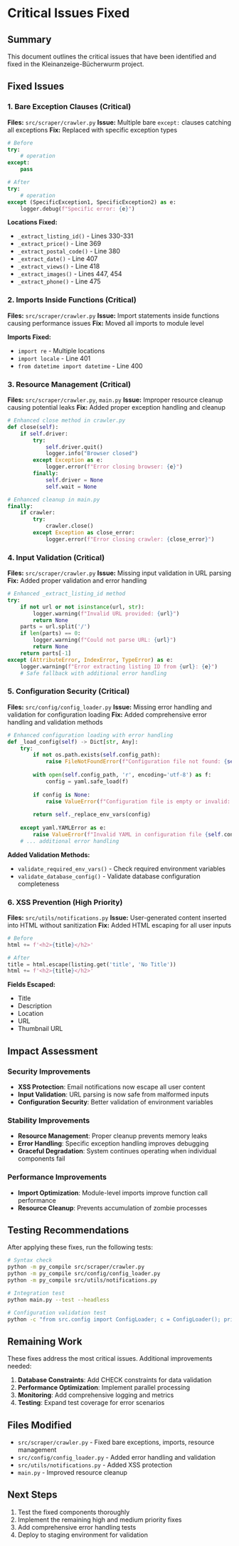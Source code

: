 # Critical Issues Fixed

## Summary

This document outlines the critical issues that have been identified and fixed in the Kleinanzeige-Bücherwurm project.

## Fixed Issues

### 1. Bare Exception Clauses (Critical)
**Files:** `src/scraper/crawler.py`
**Issue:** Multiple bare `except:` clauses catching all exceptions
**Fix:** Replaced with specific exception types

```python
# Before
try:
    # operation
except:
    pass

# After  
try:
    # operation
except (SpecificException1, SpecificException2) as e:
    logger.debug(f"Specific error: {e}")
```

**Locations Fixed:**
- `_extract_listing_id()` - Lines 330-331
- `_extract_price()` - Line 369
- `_extract_postal_code()` - Line 380
- `_extract_date()` - Line 407
- `_extract_views()` - Line 418
- `_extract_images()` - Lines 447, 454
- `_extract_phone()` - Line 475

### 2. Imports Inside Functions (Critical)
**Files:** `src/scraper/crawler.py`
**Issue:** Import statements inside functions causing performance issues
**Fix:** Moved all imports to module level

**Imports Fixed:**
- `import re` - Multiple locations
- `import locale` - Line 401
- `from datetime import datetime` - Line 400

### 3. Resource Management (Critical)
**Files:** `src/scraper/crawler.py`, `main.py`
**Issue:** Improper resource cleanup causing potential leaks
**Fix:** Added proper exception handling and cleanup

```python
# Enhanced close method in crawler.py
def close(self):
    if self.driver:
        try:
            self.driver.quit()
            logger.info("Browser closed")
        except Exception as e:
            logger.error(f"Error closing browser: {e}")
        finally:
            self.driver = None
            self.wait = None

# Enhanced cleanup in main.py
finally:
    if crawler:
        try:
            crawler.close()
        except Exception as close_error:
            logger.error(f"Error closing crawler: {close_error}")
```

### 4. Input Validation (Critical)
**Files:** `src/scraper/crawler.py`
**Issue:** Missing input validation in URL parsing
**Fix:** Added proper validation and error handling

```python
# Enhanced _extract_listing_id method
try:
    if not url or not isinstance(url, str):
        logger.warning(f"Invalid URL provided: {url}")
        return None
    parts = url.split('/')
    if len(parts) == 0:
        logger.warning(f"Could not parse URL: {url}")
        return None
    return parts[-1]
except (AttributeError, IndexError, TypeError) as e:
    logger.warning(f"Error extracting listing ID from {url}: {e}")
    # Safe fallback with additional error handling
```

### 5. Configuration Security (Critical)
**Files:** `src/config/config_loader.py`
**Issue:** Missing error handling and validation for configuration loading
**Fix:** Added comprehensive error handling and validation methods

```python
# Enhanced configuration loading with error handling
def _load_config(self) -> Dict[str, Any]:
    try:
        if not os.path.exists(self.config_path):
            raise FileNotFoundError(f"Configuration file not found: {self.config_path}")
        
        with open(self.config_path, 'r', encoding='utf-8') as f:
            config = yaml.safe_load(f)
            
        if config is None:
            raise ValueError(f"Configuration file is empty or invalid: {self.config_path}")
            
        return self._replace_env_vars(config)
        
    except yaml.YAMLError as e:
        raise ValueError(f"Invalid YAML in configuration file {self.config_path}: {e}")
    # ... additional error handling
```

**Added Validation Methods:**
- `validate_required_env_vars()` - Check required environment variables
- `validate_database_config()` - Validate database configuration completeness

### 6. XSS Prevention (High Priority)
**Files:** `src/utils/notifications.py`
**Issue:** User-generated content inserted into HTML without sanitization
**Fix:** Added HTML escaping for all user inputs

```python
# Before
html += f'<h2>{title}</h2>'

# After
title = html.escape(listing.get('title', 'No Title'))
html += f'<h2>{title}</h2>'
```

**Fields Escaped:**
- Title
- Description
- Location
- URL
- Thumbnail URL

## Impact Assessment

### Security Improvements
- **XSS Protection**: Email notifications now escape all user content
- **Input Validation**: URL parsing is now safe from malformed inputs
- **Configuration Security**: Better validation of environment variables

### Stability Improvements
- **Resource Management**: Proper cleanup prevents memory leaks
- **Error Handling**: Specific exception handling improves debugging
- **Graceful Degradation**: System continues operating when individual components fail

### Performance Improvements
- **Import Optimization**: Module-level imports improve function call performance
- **Resource Cleanup**: Prevents accumulation of zombie processes

## Testing Recommendations

After applying these fixes, run the following tests:

```bash
# Syntax check
python -m py_compile src/scraper/crawler.py
python -m py_compile src/config/config_loader.py
python -m py_compile src/utils/notifications.py

# Integration test
python main.py --test --headless

# Configuration validation test
python -c "from src.config import ConfigLoader; c = ConfigLoader(); print('Config loaded successfully')"
```

## Remaining Work

These fixes address the most critical issues. Additional improvements needed:

1. **Database Constraints**: Add CHECK constraints for data validation
2. **Performance Optimization**: Implement parallel processing
3. **Monitoring**: Add comprehensive logging and metrics
4. **Testing**: Expand test coverage for error scenarios

## Files Modified

- `src/scraper/crawler.py` - Fixed bare exceptions, imports, resource management
- `src/config/config_loader.py` - Added error handling and validation  
- `src/utils/notifications.py` - Added XSS protection
- `main.py` - Improved resource cleanup

## Next Steps

1. Test the fixed components thoroughly
2. Implement the remaining high and medium priority fixes
3. Add comprehensive error handling tests
4. Deploy to staging environment for validation